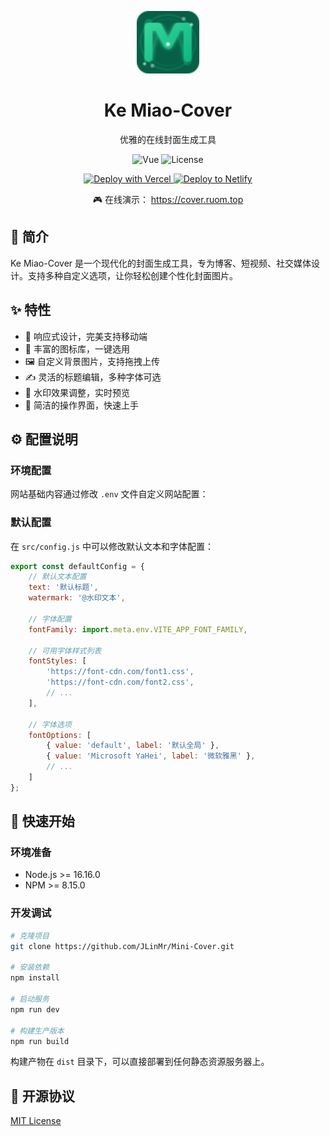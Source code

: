 <p align="center">
  <img src="public/favicon.svg" width="100" height="100" alt="Ke Miao-Cover Logo">
</p>

<h1 align="center">Ke Miao-Cover</h1>

<p align="center">优雅的在线封面生成工具</p>

<p align="center">
  <img src="https://img.shields.io/badge/Vue.js-3.5-4FC08D?logo=vue.js" alt="Vue">
  <img src="https://img.shields.io/badge/license-MIT-blue.svg" alt="License">
</p>
<p align="center">
  <a href="https://vercel.com/new/clone?repository-url=https://github.com/JLinMr/Mini-Cover">
    <img src="https://vercel.com/button" alt="Deploy with Vercel" />
  </a>
  <a href="https://app.netlify.com/start/deploy?repository=https://github.com/JLinMr/Mini-Cover">
    <img src="https://www.netlify.com/img/deploy/button.svg" alt="Deploy to Netlify" />
  </a>
</p>
<p align="center">🎮 在线演示：
  <a href="https://cover.ruom.top" target="_blank">
  https://cover.ruom.top
  </a>
</p>

## 📖 简介

Ke Miao-Cover 是一个现代化的封面生成工具，专为博客、短视频、社交媒体设计。支持多种自定义选项，让你轻松创建个性化封面图片。

## ✨ 特性

- 📱 响应式设计，完美支持移动端
- 🎨 丰富的图标库，一键选用
- 🖼️ 自定义背景图片，支持拖拽上传
- ✍️ 灵活的标题编辑，多种字体可选
- 💫 水印效果调整，实时预览
- 🎯 简洁的操作界面，快速上手

## ⚙️ 配置说明

### 环境配置

网站基础内容通过修改 `.env` 文件自定义网站配置：

### 默认配置

在 `src/config.js` 中可以修改默认文本和字体配置：

```javascript
export const defaultConfig = {
    // 默认文本配置
    text: '默认标题',       
    watermark: '@水印文本', 

    // 字体配置
    fontFamily: import.meta.env.VITE_APP_FONT_FAMILY,
    
    // 可用字体样式列表
    fontStyles: [
        'https://font-cdn.com/font1.css',
        'https://font-cdn.com/font2.css',
        // ...
    ],
    
    // 字体选项
    fontOptions: [
        { value: 'default', label: '默认全局' },
        { value: 'Microsoft YaHei', label: '微软雅黑' },
        // ...
    ]
};
```

## 🚀 快速开始

### 环境准备

- Node.js >= 16.16.0
- NPM >= 8.15.0

### 开发调试

```bash
# 克隆项目
git clone https://github.com/JLinMr/Mini-Cover.git

# 安装依赖
npm install

# 启动服务
npm run dev

# 构建生产版本
npm run build
```

构建产物在 `dist` 目录下，可以直接部署到任何静态资源服务器上。

## 📝 开源协议

[MIT License](LICENSE)
